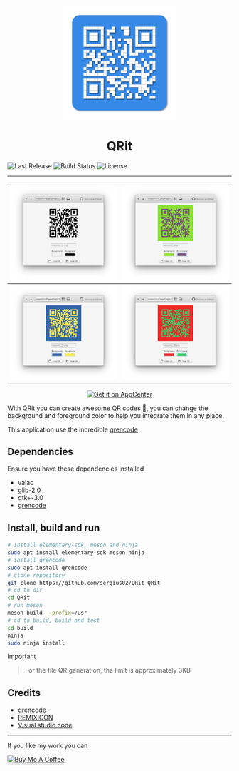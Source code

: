 <p align="center">
  <img src="data/icons/128/com.github.sergius02.qrit.svg" alt="Icon" />
</p>
<h1 align="center">QRit</h1>

![Last Release](https://img.shields.io/github/v/release/sergius02/QRit?include_prereleases&style=for-the-badge)
![Build Status](https://img.shields.io/travis/sergius02/QRit/master?style=for-the-badge)
![License](https://img.shields.io/github/license/sergius02/QRit?style=for-the-badge)

----------

|![alt](screenshots/QRit.png) |![alt](screenshots/QRit2.png)|
|---------------------|---------------------|
|![alt](screenshots/QRit3.png) |![alt](screenshots/QRit4.png)|

<p align="center">
  <a href="https://appcenter.elementary.io/com.github.sergius02.qrit"><img src="https://appcenter.elementary.io/badge.svg" alt="Get it on AppCenter" /></a>
</p>

With QRit you can create awesome QR codes 🤖️, you can change the background and foreground color to help you integrate them in any place.

This application use the incredible [qrencode](https://github.com/fukuchi/libqrencode)

## Dependencies

Ensure you have these dependencies installed

* valac
* glib-2.0
* gtk+-3.0
* [qrencode](https://fukuchi.org/works/qrencode/)

## Install, build and run

```bash
# install elementary-sdk, meson and ninja
sudo apt install elementary-sdk meson ninja
# install qrencode
sudo apt install qrencode
# clone repository
git clone https://github.com/sergius02/QRit QRit
# cd to dir
cd QRit
# run meson
meson build --prefix=/usr
# cd to build, build and test
cd build
ninja
sudo ninja install
```

Important
>
>For the file QR generation, the limit is approximately 3KB


## Credits

* [qrencode](https://github.com/fukuchi/libqrencode)
* [REMIXICON](https://remixicon.com/)
* [Visual studio code](https://code.visualstudio.com/)

----------

If you like my work you can

<a href="https://www.buymeacoffee.com/sergius02" target="_blank"><img src="https://www.buymeacoffee.com/assets/img/custom_images/orange_img.png" alt="Buy Me A Coffee" style="height: 41px !important;width: 174px !important;box-shadow: 0px 3px 2px 0px rgba(190, 190, 190, 0.5) !important;-webkit-box-shadow: 0px 3px 2px 0px rgba(190, 190, 190, 0.5) !important;" ></a>